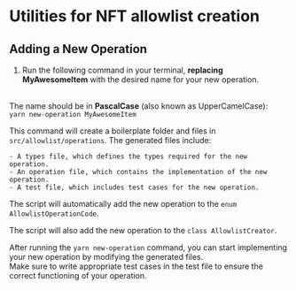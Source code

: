 # Utilities for NFT allowlist creation

## Adding a New Operation

1. Run the following command in your terminal, <strong>replacing MyAwesomeItem</strong> with the desired name for your new operation. 
<br>
The name should be in <strong>PascalCase</strong> (also known as UpperCamelCase):
<br>
<code>yarn new-operation MyAwesomeItem</code>

This command will create a boilerplate folder and files in `src/allowlist/operations`. The generated files include:

    - A types file, which defines the types required for the new operation.
    - An operation file, which contains the implementation of the new operation.
    - A test file, which includes test cases for the new operation.

The script will automatically add the new operation to the `enum AllowlistOperationCode`.

The script will also add the new operation to the `class AllowlistCreator`.

After running the `yarn new-operation` command, you can start implementing your new operation by modifying the generated files. 
<br>
Make sure to write appropriate test cases in the test file to ensure the correct functioning of your operation.